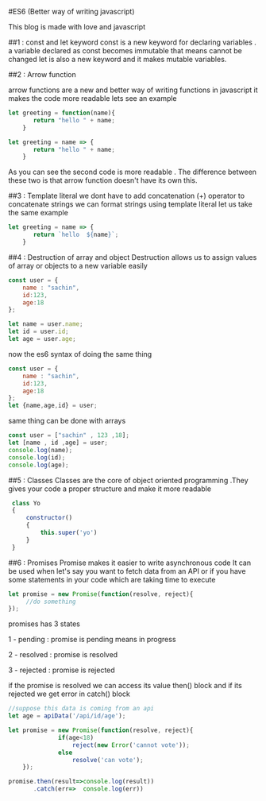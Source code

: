 #ES6 (Better way of writing javascript)

This blog is made with love and javascript

##1 : const and let keyword
const is a new keyword for declaring variables . a variable declared as 
const becomes immutable that means cannot be changed
let is also a new keyword and it makes mutable variables.

##2 : Arrow function

arrow functions are a new and better way of writing functions in javascript
 it makes the code more readable lets see an example

```javascript
let greeting = function(name){
       return "hello " + name;
    }
```
```javascript
let greeting = name => {
       return "hello " + name;
    }
```
As you can see the second code is more readable . The difference
between these two is that arrow function doesn't have its own this.

##3 : Template literal
we dont have to add concatenation (+) operator to concatenate strings
we can format strings using template literal 
let us take the same example

```javascript
let greeting = name => {
       return `hello  ${name}`;
    }
```

##4 : Destruction of array and object
Destruction allows us to assign values of array or objects to a
new variable easily  
```javascript
const user = {
    name : "sachin",
    id:123,
    age:18
};

let name = user.name;
let id = user.id;
let age = user.age;
```


now the es6 syntax of doing the same thing


```javascript
const user = {
    name : "sachin",
    id:123,
    age:18
};
let {name,age,id} = user;
```
same thing can be done with arrays
 
```javascript
const user = ["sachin" , 123 ,18];
let [name , id ,age] = user;
console.log(name);
console.log(id);
console.log(age);
```


##5 : Classes
Classes are the core of object oriented programming .They gives your
code a proper structure and make it more readable
```javascript
 class Yo
 {
     constructor()
     {
         this.super('yo')
     }
 }
```


##6 : Promises
Promise makes it easier to write asynchronous code It can be
used when let's say you want to fetch data from an API or if you have 
some statements in your code which are taking time to execute
```javascript
let promise = new Promise(function(resolve, reject){
     //do something
});
```

promises has 3 states 

1 - pending  : promise is pending means in progress

2 - resolved : promise is resolved

3 - rejected : promise is rejected

if the promise is resolved we can access its value then() block
and if its rejected we get error in catch() block

```javascript
//suppose this data is coming from an api
let age = apiData('/api/id/age'); 

let promise = new Promise(function(resolve, reject){
              if(age<18)
                  reject(new Error('cannot vote'));
              else
                  resolve('can vote');
    });

promise.then(result=>console.log(result))
       .catch(err=>  console.log(err))
```


